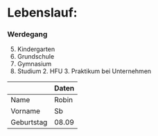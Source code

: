 # Lebenslauf:

### Werdegang
5. Kindergarten
3. Grundschule
5. Gymnasium
6. Studium
     2. HFU
     3. Praktikum bei Unternehmen

|            | Daten     |
| ---------- |---------- |
| Name       | Robin     |
| Vorname    | Sb        |
| Geburtstag | 08.09     |
